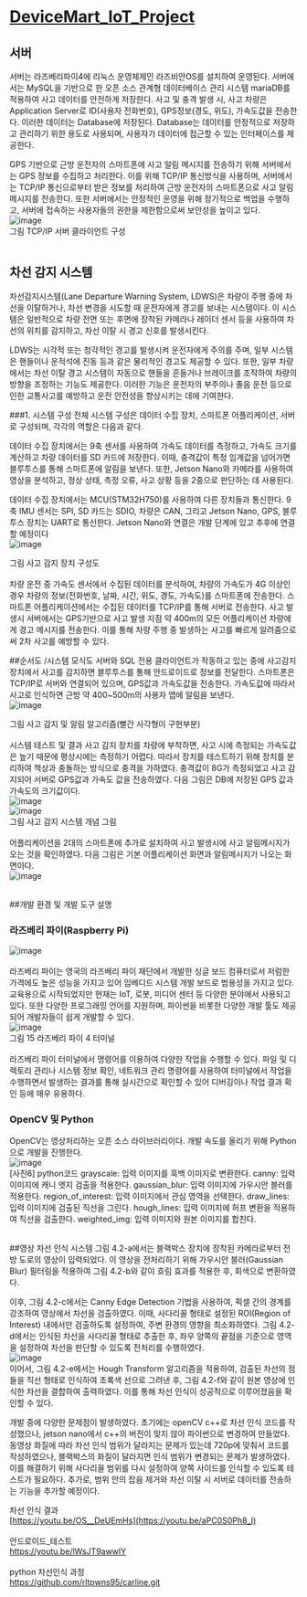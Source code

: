 # [DeviceMart_IoT_Project](https://youtu.be/aPC0S0Ph8_I)

## 서버
  서버는 라즈베리파이4에 리눅스 운영체제인 라즈비안OS를 설치하여 운영된다. 서버에서는 MySQL을 기반으로 한 오픈 소스 관계형 데이터베이스 관리 시스템 mariaDB를 적용하여 사고 데이터를 안전하게 저장한다. 사고 및 충격 발생 시, 사고 차량은 Application Server로 ID(사용자 전화번호), GPS정보(경도, 위도), 가속도값을 전송한다. 이러한 데이터는 Database에 저장된다. Database는 데이터를 안정적으로 저장하고 관리하기 위한 용도로 사용되며, 사용자가 데이터에 접근할 수 있는 인터페이스를 제공한다.

GPS 기반으로 근방 운전자의 스마트폰에 사고 알림 메시지를 전송하기 위해 서버에서는 GPS 정보를 수집하고 처리한다. 이를 위해 TCP/IP 통신방식을 사용하며, 서버에서는 TCP/IP 통신으로부터 받은 정보를 처리하여 근방 운전자의 스마트폰으로 사고 알림 메시지를 전송한다. 또한 서버에서는 안정적인 운영을 위해 정기적으로 백업을 수행하고, 서버에 접속하는 사용자들의 권한을 제한함으로써 보안성을 높이고 있다.<br>
![image](https://user-images.githubusercontent.com/124419697/236854186-10fd5cf6-8b33-415f-a334-b0bfcde2e972.png)
<br>
그림 TCP/IP 서버 클라이언트 구성<br><br>

## 차선 감지 시스템
차선감지시스템(Lane Departure Warning System, LDWS)은 차량이 주행 중에 차선을 이탈하거나, 차선 변경을 시도할 때 운전자에게 경고를 보내는 시스템이다. 이 시스템은 일반적으로 차량 전면 또는 후면에 장착된 카메라나 레이더 센서 등을 사용하여 차선의 위치를 감지하고, 차선 이탈 시 경고 신호를 발생시킨다.

LDWS는 시각적 또는 청각적인 경고를 발생시켜 운전자에게 주의를 주며, 일부 시스템은 핸들이나 운적석에 진동 등과 같은 물리적인 경고도 제공할 수 있다. 또한, 일부 차량에서는 차선 이탈 경고 시스템이 자동으로 핸들을 흔들거나 브레이크를 조작하여 차량의 방향을 조정하는 기능도 제공한다. 이러한 기능은 운전자의 부주의나 졸음 운전 등으로 인한 교통사고를 예방하고 운전 안전성을 향상시키는 데에 기여한다.

###1. 시스템 구성
  전체 시스템 구성은 데이터 수집 장치, 스마트폰 어플리케이션, 서버로 구성되며, 각각의 역할은 다음과 같다.

  데이터 수집 장치에서는 9축 센서를 사용하여 가속도 데이터를 측정하고, 가속도 크기를 계산하고 차량 데이터를 SD 카드에 저장한다. 이때, 충격값이 특정 임계값을 넘어가면 블루투스를 통해 스마트폰에 알림을 보낸다. 또한, Jetson Nano와 카메라를 사용하여 영상을 분석하고, 정상 상태, 측정 오류, 사고 상황 등을 2중으로 판단하는 데 사용된다.

데이터 수집 장치에서는 MCU(STM32H750)를 사용하여 다른 장치들과 통신한다. 9축 IMU 센서는 SPI, SD 카드는 SDIO, 차량은 CAN, 그리고 Jetson Nano, GPS, 블루투스 장치는 UART로 통신한다. Jetson Nano와 연결은 개발 단계에 있고 추후에 연결할 예정이다<br>
![image](https://user-images.githubusercontent.com/124419697/236854664-ffed9da4-21b6-4975-b007-4af8f0c9db4a.png)<br>

그림 사고 감지 장치 구성도<br><br>
차량 운전 중 가속도 센서에서 수집된 데이터를 분석하여, 차량의 가속도가 4G 이상인 경우 차량의 정보(전화번호, 날짜, 시간, 위도, 경도, 가속도)를 스마트폰에 전송한다. 스마트폰 어플리케이션에서는 수집된 데이터를 TCP/IP를 통해 서버로 전송한다. 사고 발생시 서버에서는 GPS기반으로 사고 발생 지점 약 400m의 모든 어플리케이션 차량에게 경고 메시지를 전송한다. 이를 통해 차량 주행 중 발생하는 사고를 빠르게 알려줌으로써 2차 사고를 예방할 수 있다. 

##순서도 /시스템 모식도
서버와 SQL 전용 클라이언트가 작동하고 있는 중에 사고감지장치에서 사고를 감지하면 블루투스를 통해 안드로이드로 정보를 전달한다. 스마트폰은 TCP/IP로 서버와 연결되어 있으며, GPS값과 가속도값을 전송한다. 가속도값에 따라서 사고로 인식하면 근방 약 400~500m의 사용자 앱에 알림을 보낸다.<br>
![image](https://user-images.githubusercontent.com/124419697/236854909-073f3a06-884a-4d4e-99cf-9bb6f618383c.png)<br>

그림 사고 감지 및 알림 알고리즘(빨간 사각형이 구현부분)
<br><br>
 시스템 테스트 및 결과
  사고 감지 장치를 차량에 부착하면, 사고 시에 측정되는 가속도값은 높기 때문에 평상시에는 측정하기 어렵다. 따라서 장치를 테스트하기 위해 장치를 분리하여 책상과 충돌하는 방식으로 충격을 가하였다. 충격값이 8G가 측정되었고 사고 감지되어 서버로 GPS값과 가속도 값을 전송하였다. 다음 그림은 DB에 저장된 GPS 값과 가속도의 크기값이다. <br>
![image](https://user-images.githubusercontent.com/124419697/236855235-8ec83675-75a1-4dbb-a600-474f7955a6ec.png)<br>
![image](https://user-images.githubusercontent.com/124419697/236855266-c025b279-c233-4236-a0a3-06647e5e6bf5.png)<br>
그림 사고 감지 시스템 개념 그림<br><br>
어플리케이션을 2대의 스마트폰에 추가로 설치하여 사고 발생시에 사고 알림메시지가 오는 것을 확인하였다. 다음 그림은 기본 어플리케이션 화면과 알림메시지가 나오는 화면이다.<br>
![image](https://user-images.githubusercontent.com/124419697/236855495-16ae57a2-86ee-4ef1-89af-a9fcccc4f1c7.png)<br><br>

##개발 환경 및 개발 도구 설명
<br>
### 라즈베리 파이(Raspberry Pi)<br>
![image](https://user-images.githubusercontent.com/124419697/236857646-eef22436-cf92-40fa-8814-77556aa4178b.png)<br><br>
라즈베리 파이는 영국의 라즈베리 파이 재단에서 개발한 싱글 보드 컴퓨터로서 저럼한 가격에도 높은 성능을 가지고 있어 임베디드 시스템 개발 보드로 범용성을 가지고 있다. 교육용으로 시작되었지만 현재는 IoT, 로봇, 미디어 센터 등 다양한 분야에서 사용되고 있다. 또한 다양한 프로그래밍 언어를 지원하며, 파이썬을 비롯한 다양한 개발 툴도 제공되어 개발자들이 쉽게 개발할 수 있다.<br>
![image](https://user-images.githubusercontent.com/124419697/236857745-ee76c68e-883c-4750-b22b-9444336fd461.png)<br>
그림 15 라즈베리 파이 4 터미널<br><br>
라즈베리 파이 터미널에서 명령어를 이용하여 다양한 작업을 수행할 수 있다. 파일 및 디렉토리 관리나 시스템 정보 확인, 네트워크 관리 명령어를 사용하여 터미널에서 작업을 수행하면서 발생하는 결과를 통해 실시간으로 확인할 수 있어 디버깅이나 작업 결과 확인 등에 매우 유용하다.

### OpenCV 및 Python
 
OpenCV는 영상처리하는 오픈 소스 라이브러리이다. 개발 속도를 올리기 위해 Python으로 개발을 진행한다.<br>
![image](https://user-images.githubusercontent.com/124419697/236858034-b57a7e13-9f2b-4714-9b2f-f3fe614578b0.png)<br>
[사진6] python코드
grayscale: 입력 이미지를 흑백 이미지로 변환한다.
canny: 입력 이미지에 캐니 엣지 검출을 적용한다.
gaussian_blur: 입력 이미지에 가우시안 블러를 적용한다.
region_of_interest: 입력 이미지에서 관심 영역을 선택한다.
draw_lines: 입력 이미지에 검출된 직선을 그린다.
hough_lines: 입력 이미지에 허프 변환을 적용하여 직선을 검출한다.
weighted_img: 입력 이미지와 원본 이미지를 합친다.
<br><br>

##영상 차선 인식 시스템
그림 4.2-a에서는 블랙박스 장치에 장착된 카메라로부터 전방 도로의 영상이 입력되었다. 이 영상을 전처리하기 위해 가우시안 블러(Gaussian Blur) 필터링을 적용하여 그림 4.2-b와 같이 흐림 효과를 적용한 후, 회색으로 변환하였다.

이후, 그림 4.2-c에서는 Canny Edge Detection 기법을 사용하여, 픽셀 간의 경계를 강조하여 영상에서 차선을 검출하였다. 이때, 사다리꼴 형태로 설정된 ROI(Region of Interest) 내에서만 검출하도록 설정하여, 주변 환경의 영향을 최소화하였다. 그림 4.2-d에서는 인식된 차선을 사다리꼴 형태로 추출한 후, 좌우 양쪽의 끝점을 기준으로 영역을 설정하여 차선을 판단할 수 있도록 전처리를 수행하였다.<br>
![image](https://user-images.githubusercontent.com/124419697/236858391-27d477b4-2276-4627-bd8e-9610c512bef0.png)<br>
이어서, 그림 4.2-e에서는 Hough Transform 알고리즘을 적용하여, 검출된 차선의 점들을 직선 형태로 인식하여 초록색 선으로 그려낸 후, 그림 4.2-f와 같이 원본 영상에 인식한 차선을 결합하여 출력하였다. 이를 통해 차선 인식이 성공적으로 이루어졌음을 확인할 수 있다.

개발 중에 다양한 문제점이 발생하였다.
초기에는 openCV c++로 차선 인식 코드를 작성했으나, jetson nano에서 c++의 버전이 맞지 않아 파이썬으로 변경하여 만들었다. 동영상 화질에 따라 차선 인식 범위가 달라지는 문제가 있는데 720p에 맞춰서 코드를 작성하였으나, 블랙박스의 화질이 달라지면 인식 범위가 변경되는 문제가 발생하였다. 이를 해결하기 위해 사다리꼴 범위를 다시 설정하여 양쪽 사이드를 인식할 수 있도록 테스트가 필요하다. 추가로, 범위 안의 잡음 제거와 차선 이탈 시 서버로 데이터를 전송하는 기능을 추가할 예정이다.<br>

차선 인식 결과<br>
[https://youtu.be/OS__DeUEmHs](https://youtu.be/aPC0S0Ph8_I)<br><br>
안드로이드_테스트<br>
https://youtu.be/lWsJT9awwlY<br><br>
python 차선인식 과정<br>
https://github.com/rltpwns95/carline.git
